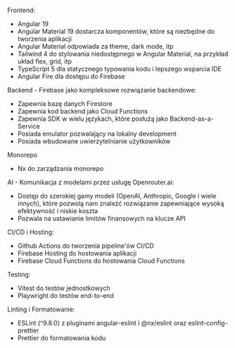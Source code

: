 Frontend:
- Angular 19
- Angular Material 19 dostarcza komponentów, które są niezbędne do tworzenia aplikacji
- Angular Material odpowiada za theme, dark mode, itp
- Tailwind 4 do stylowania niedostępnego w Angular Material, na przykład układ flex, grid, itp
- TypeScript 5 dla statycznego typowania kodu i lepszego wsparcia IDE
- Angular Fire dla dostępu do Firebase

Backend - Firebase jako kompleksowe rozwiązanie backendowe:
- Zapewnia bazę danych Firestore
- Zapewnia kod backend jako Cloud Functions
- Zapewnia SDK w wielu językach, które posłużą jako Backend-as-a-Service
- Posiada emulator pozwalający na lokalny development
- Posiada wbudowane uwierzytelnianie użytkowników

Monorepo
- Nx do zarządzania monorepo

AI - Komunikacja z modelami przez usługę Openrouter.ai:
- Dostęp do szerokiej gamy modeli (OpenAI, Anthropic, Google i wiele innych), które pozwolą nam znaleźć rozwiązanie zapewniające wysoką efektywność i niskie koszta
- Pozwala na ustawianie limitów finansowych na klucze API

CI/CD i Hosting:
- Github Actions do tworzenia pipeline'ów CI/CD
- Firebase Hosting do hostowania aplikacji
- Firebase Cloud Functions do hostowania Cloud Functions

Testing:
- Vitest  do testów jednostkowych
- Playwright do testów end-to-end 

Linting i Formatowanie:
- ESLint (^9.8.0) z pluginami angular-eslint i @nx/eslint oraz eslint-config-prettier
- Prettier do formatowania kodu
